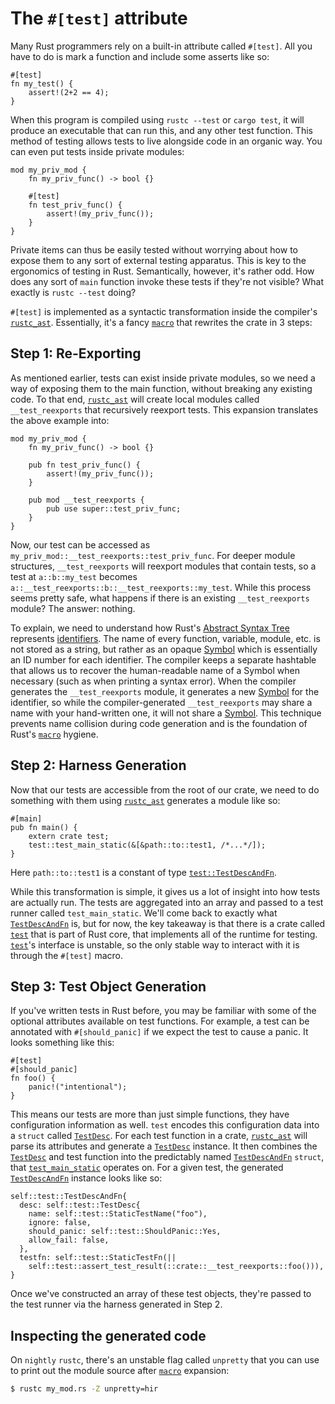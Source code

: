 # The `#[test]` attribute

<!-- toc -->






Many Rust programmers rely on a built-in attribute called `#[test]`. All
you have to do is mark a function and include some asserts like so:


```rust,ignore
#[test]
fn my_test() {
    assert!(2+2 == 4);
}
```

When this program is compiled using `rustc --test` or `cargo test`, it will
produce an executable that can run this, and any other test function. This
method of testing allows tests to live alongside code in an organic way. You
can even put tests inside private modules:

```rust,ignore
mod my_priv_mod {
    fn my_priv_func() -> bool {}

    #[test]
    fn test_priv_func() {
        assert!(my_priv_func());
    }
}
```

Private items can thus be easily tested without worrying about how to expose
them to any sort of external testing apparatus. This is key to the
ergonomics of testing in Rust. Semantically, however, it's rather odd.
How does any sort of `main` function invoke these tests if they're not visible?
What exactly is `rustc --test` doing?

`#[test]` is implemented as a syntactic transformation inside the compiler's
[`rustc_ast`][rustc_ast]. Essentially, it's a fancy [`macro`] that
rewrites the crate in 3 steps:

## Step 1: Re-Exporting

As mentioned earlier, tests can exist inside private modules, so we need a
way of exposing them to the main function, without breaking any existing
code. To that end, [`rustc_ast`][rustc_ast] will create local modules called
`__test_reexports` that recursively reexport tests. This expansion translates
the above example into:

```rust,ignore
mod my_priv_mod {
    fn my_priv_func() -> bool {}

    pub fn test_priv_func() {
        assert!(my_priv_func());
    }

    pub mod __test_reexports {
        pub use super::test_priv_func;
    }
}
```

Now, our test can be accessed as
`my_priv_mod::__test_reexports::test_priv_func`. For deeper module
structures, `__test_reexports` will reexport modules that contain tests, so a
test at `a::b::my_test` becomes
`a::__test_reexports::b::__test_reexports::my_test`. While this process seems
pretty safe, what happens if there is an existing `__test_reexports` module?
The answer: nothing.

To explain, we need to understand how Rust's [Abstract Syntax Tree][ast]
represents [identifiers][Ident]. The name of every function, variable, module,
etc. is not stored as a string, but rather as an opaque [Symbol][Symbol] which
is essentially an ID number for each identifier. The compiler keeps a separate
hashtable that allows us to recover the human-readable name of a Symbol when
necessary (such as when printing a syntax error). When the compiler generates
the `__test_reexports` module, it generates a new [Symbol][Symbol] for the
identifier, so while the compiler-generated `__test_reexports` may share a name
with your hand-written one, it will not share a [Symbol][Symbol]. This
technique prevents name collision during code generation and is the foundation
of Rust's [`macro`] hygiene.

## Step 2: Harness Generation

Now that our tests are accessible from the root of our crate, we need to do
something with them using [`rustc_ast`][ast] generates a module like so:

```rust,ignore
#[main]
pub fn main() {
    extern crate test;
    test::test_main_static(&[&path::to::test1, /*...*/]);
}
```

Here `path::to::test1` is a constant of type [`test::TestDescAndFn`][tdaf].

While this transformation is simple, it gives us a lot of insight into how
tests are actually run. The tests are aggregated into an array and passed to
a test runner called `test_main_static`. We'll come back to exactly what
[`TestDescAndFn`][tdaf] is, but for now, the key takeaway is that there is a crate
called [`test`][test] that is part of Rust core, that implements all of the
runtime for testing. [`test`][test]'s interface is unstable, so the only stable way
to interact with it is through the `#[test]` macro.

## Step 3: Test Object Generation

If you've written tests in Rust before, you may be familiar with some of the
optional attributes available on test functions. For example, a test can be
annotated with `#[should_panic]` if we expect the test to cause a panic. It
looks something like this:

```rust,ignore
#[test]
#[should_panic]
fn foo() {
    panic!("intentional");
}
```

This means our tests are more than just simple functions, they have
configuration information as well. `test` encodes this configuration data into
a `struct` called [`TestDesc`]. For each test function in a crate,
[`rustc_ast`][rustc_ast] will parse its attributes and generate a [`TestDesc`]
instance. It then combines the [`TestDesc`] and test function into the
predictably named [`TestDescAndFn`][tdaf] `struct`, that [`test_main_static`]
operates on.
For a given test, the generated [`TestDescAndFn`][tdaf] instance looks like so:

```rust,ignore
self::test::TestDescAndFn{
  desc: self::test::TestDesc{
    name: self::test::StaticTestName("foo"),
    ignore: false,
    should_panic: self::test::ShouldPanic::Yes,
    allow_fail: false,
  },
  testfn: self::test::StaticTestFn(||
    self::test::assert_test_result(::crate::__test_reexports::foo())),
}
```

Once we've constructed an array of these test objects, they're passed to the
test runner via the harness generated in Step 2.

## Inspecting the generated code

On `nightly` `rustc`, there's an unstable flag called `unpretty` that you can use
to print out the module source after [`macro`] expansion:

```bash
$ rustc my_mod.rs -Z unpretty=hir
```

[`macro`]: ./macro-expansion.md
[`TestDesc`]: https://doc.rust-lang.org/test/struct.TestDesc.html
[ast]: ./ast-validation.md
[Ident]: https://doc.rust-lang.org/nightly/nightly-rustc/rustc_span/symbol/struct.Ident.html
[rustc_ast]: https://github.com/rust-lang/rust/tree/master/compiler/rustc_ast
[Symbol]: https://doc.rust-lang.org/nightly/nightly-rustc/rustc_span/symbol/struct.Symbol.html
[test]: https://doc.rust-lang.org/test/index.html
[tdaf]: https://doc.rust-lang.org/test/struct.TestDescAndFn.html
[`test_main_static`]: https://doc.rust-lang.org/test/fn.test_main_static.html
